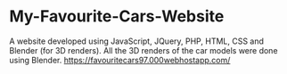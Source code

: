 # My-Favourite-Cars-Website
A website developed using JavaScript, JQuery, PHP, HTML, CSS and Blender (for 3D renders).
All the 3D renders of the car models were done using Blender.
https://favouritecars97.000webhostapp.com/
